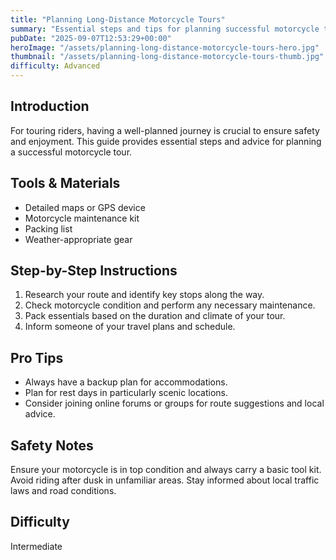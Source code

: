 ```yaml
---
title: "Planning Long-Distance Motorcycle Tours"
summary: "Essential steps and tips for planning successful motorcycle tours"
pubDate: "2025-09-07T12:53:29+00:00"
heroImage: "/assets/planning-long-distance-motorcycle-tours-hero.jpg"
thumbnail: "/assets/planning-long-distance-motorcycle-tours-thumb.jpg"
difficulty: Advanced
---
```


<h2>Introduction</h2>
<p>For touring riders, having a well-planned journey is crucial to ensure safety and enjoyment. This guide provides essential steps and advice for planning a successful motorcycle tour.</p>
<h2>Tools & Materials</h2>
<ul>
  <li>Detailed maps or GPS device</li>
  <li>Motorcycle maintenance kit</li>
  <li>Packing list</li>
  <li>Weather-appropriate gear</li>
</ul>
<h2>Step-by-Step Instructions</h2>
<ol>
  <li>Research your route and identify key stops along the way.</li>
  <li>Check motorcycle condition and perform any necessary maintenance.</li>
  <li>Pack essentials based on the duration and climate of your tour.</li>
  <li>Inform someone of your travel plans and schedule.</li>
</ol>
<h2>Pro Tips</h2>
<ul>
  <li>Always have a backup plan for accommodations.</li>
  <li>Plan for rest days in particularly scenic locations.</li>
  <li>Consider joining online forums or groups for route suggestions and local advice.</li>
</ul>
<h2>Safety Notes</h2>
<p>Ensure your motorcycle is in top condition and always carry a basic tool kit. Avoid riding after dusk in unfamiliar areas. Stay informed about local traffic laws and road conditions.</p>
<h2>Difficulty</h2>
<p>Intermediate</p>